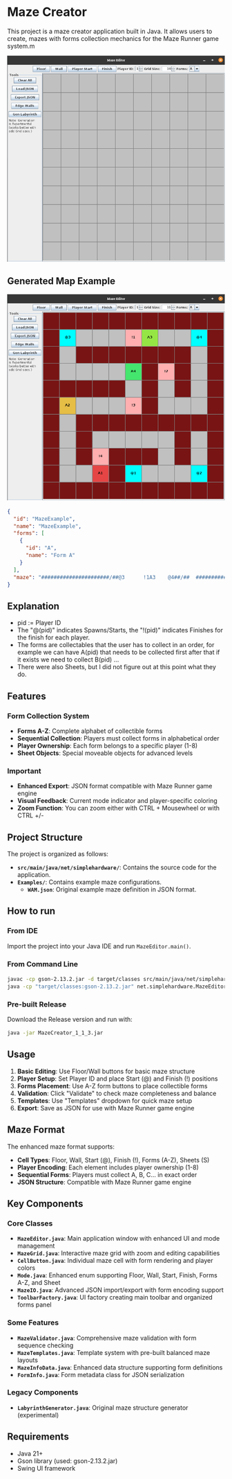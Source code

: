 # Maze Creator

This project is a maze creator application built in Java. It allows users to create, mazes with forms collection mechanics for the Maze Runner game system.m

![1.png](Images/1.png)

## Generated Map Example

![2.png](Images/2.png)

```json
{
  "id": "MazeExample",
  "name": "MazeExample",
  "forms": [
    {
      "id": "A",
      "name": "Form A"
    }
  ],
  "maze": "######################/##@3      !1A3    @4##/##  ##############  ##/##        A4##!2##  ##/##########  ##  ##  ##/##A2      !3##      ##/##  ##################/##  ##          ##  ##/##  ##!4######  ##  ##/##    A1##@1      @2##/######################"
}
```

## Explanation

- pid := Player ID
- The "@(pid)" indicates Spawns/Starts, the "!(pid)" indicates Finishes for the finish for each player.
- The forms are collectables that the user has to collect in an order, for example we can have A(pid) 
   that needs to be collected first after that if it exists we need to collect B(pid) ...
- There were also Sheets, but I did not figure out at this point what they do.

## Features

### Form Collection System  
- **Forms A-Z**: Complete alphabet of collectible forms
- **Sequential Collection**: Players must collect forms in alphabetical order
- **Player Ownership**: Each form belongs to a specific player (1-8)
- **Sheet Objects**: Special moveable objects for advanced levels

### Important
- **Enhanced Export**: JSON format compatible with Maze Runner game engine
- **Visual Feedback**: Current mode indicator and player-specific coloring
- **Zoom Function**: You can zoom either with CTRL + Mousewheel or with CTRL +/-

## Project Structure

The project is organized as follows:

*   **`src/main/java/net/simplehardware/`**: Contains the source code for the application.
*   **`Examples/`**: Contains example maze configurations.
    *   **`WAM.json`**: Original example maze definition in JSON format.
## How to run

### From IDE
Import the project into your Java IDE and run `MazeEditor.main()`.

### From Command Line
```bash
javac -cp gson-2.13.2.jar -d target/classes src/main/java/net/simplehardware/*.java
java -cp "target/classes:gson-2.13.2.jar" net.simplehardware.MazeEditor
```

### Pre-built Release
Download the Release version and run with:
```bash
java -jar MazeCreator_1_1_3.jar
```

## Usage

1. **Basic Editing**: Use Floor/Wall buttons for basic maze structure
2. **Player Setup**: Set Player ID and place Start (@) and Finish (!) positions
3. **Forms Placement**: Use A-Z form buttons to place collectible forms
4. **Validation**: Click "Validate" to check maze completeness and balance  
5. **Templates**: Use "Templates" dropdown for quick maze setup
6. **Export**: Save as JSON for use with Maze Runner game engine

## Maze Format

The enhanced maze format supports:
- **Cell Types**: Floor, Wall, Start (@), Finish (!), Forms (A-Z), Sheets (S)
- **Player Encoding**: Each element includes player ownership (1-8)
- **Sequential Forms**: Players must collect A, B, C... in exact order
- **JSON Structure**: Compatible with Maze Runner game engine

## Key Components

### Core Classes
*   **`MazeEditor.java`**: Main application window with enhanced UI and mode management
*   **`MazeGrid.java`**: Interactive maze grid with zoom and editing capabilities  
*   **`CellButton.java`**: Individual maze cell with form rendering and player colors
*   **`Mode.java`**: Enhanced enum supporting Floor, Wall, Start, Finish, Forms A-Z, and Sheet
*   **`MazeIO.java`**: Advanced JSON import/export with form encoding support
*   **`ToolbarFactory.java`**: UI factory creating main toolbar and organized forms panel

### Some Features
*   **`MazeValidator.java`**: Comprehensive maze validation with form sequence checking
*   **`MazeTemplates.java`**: Template system with pre-built balanced maze layouts
*   **`MazeInfoData.java`**: Enhanced data structure supporting form definitions
*   **`FormInfo.java`**: Form metadata class for JSON serialization

### Legacy Components  
*   **`LabyrinthGenerator.java`**: Original maze structure generator (experimental)

## Requirements

- Java 21+
- Gson library (used: gson-2.13.2.jar)
- Swing UI framework